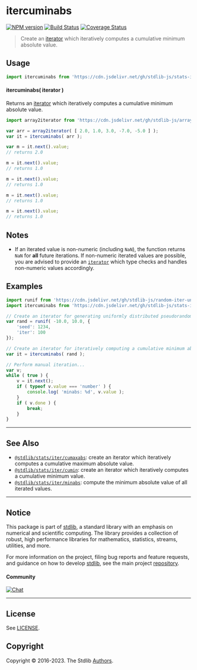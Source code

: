 <!--

@license Apache-2.0

Copyright (c) 2019 The Stdlib Authors.

Licensed under the Apache License, Version 2.0 (the "License");
you may not use this file except in compliance with the License.
You may obtain a copy of the License at

   http://www.apache.org/licenses/LICENSE-2.0

Unless required by applicable law or agreed to in writing, software
distributed under the License is distributed on an "AS IS" BASIS,
WITHOUT WARRANTIES OR CONDITIONS OF ANY KIND, either express or implied.
See the License for the specific language governing permissions and
limitations under the License.

-->

# itercuminabs

[![NPM version][npm-image]][npm-url] [![Build Status][test-image]][test-url] [![Coverage Status][coverage-image]][coverage-url] <!-- [![dependencies][dependencies-image]][dependencies-url] -->

> Create an [iterator][mdn-iterator-protocol] which iteratively computes a cumulative minimum absolute value.

<section class="intro">

</section>

<!-- /.intro -->

<!-- Package usage documentation. -->



<section class="usage">

## Usage

```javascript
import itercuminabs from 'https://cdn.jsdelivr.net/gh/stdlib-js/stats-iter-cuminabs@deno/mod.js';
```

#### itercuminabs( iterator )

Returns an [iterator][mdn-iterator-protocol] which iteratively computes a cumulative minimum absolute value.

```javascript
import array2iterator from 'https://cdn.jsdelivr.net/gh/stdlib-js/array-to-iterator@deno/mod.js';

var arr = array2iterator( [ 2.0, 1.0, 3.0, -7.0, -5.0 ] );
var it = itercuminabs( arr );

var m = it.next().value;
// returns 2.0

m = it.next().value;
// returns 1.0

m = it.next().value;
// returns 1.0

m = it.next().value;
// returns 1.0

m = it.next().value;
// returns 1.0
```

</section>

<!-- /.usage -->

<!-- Package usage notes. Make sure to keep an empty line after the `section` element and another before the `/section` close. -->

<section class="notes">

## Notes

-   If an iterated value is non-numeric (including `NaN`), the function returns `NaN` for **all** future iterations. If non-numeric iterated values are possible, you are advised to provide an [`iterator`][mdn-iterator-protocol] which type checks and handles non-numeric values accordingly.

</section>

<!-- /.notes -->

<!-- Package usage examples. -->

<section class="examples">

## Examples

<!-- eslint no-undef: "error" -->

```javascript
import runif from 'https://cdn.jsdelivr.net/gh/stdlib-js/random-iter-uniform@deno/mod.js';
import itercuminabs from 'https://cdn.jsdelivr.net/gh/stdlib-js/stats-iter-cuminabs@deno/mod.js';

// Create an iterator for generating uniformly distributed pseudorandom numbers:
var rand = runif( -10.0, 10.0, {
    'seed': 1234,
    'iter': 100
});

// Create an iterator for iteratively computing a cumulative minimum absolute value:
var it = itercuminabs( rand );

// Perform manual iteration...
var v;
while ( true ) {
    v = it.next();
    if ( typeof v.value === 'number' ) {
        console.log( 'minabs: %d', v.value );
    }
    if ( v.done ) {
        break;
    }
}
```

</section>

<!-- /.examples -->

<!-- Section to include cited references. If references are included, add a horizontal rule *before* the section. Make sure to keep an empty line after the `section` element and another before the `/section` close. -->

<section class="references">

</section>

<!-- /.references -->

<!-- Section for related `stdlib` packages. Do not manually edit this section, as it is automatically populated. -->

<section class="related">

* * *

## See Also

-   <span class="package-name">[`@stdlib/stats/iter/cumaxabs`][@stdlib/stats/iter/cumaxabs]</span><span class="delimiter">: </span><span class="description">create an iterator which iteratively computes a cumulative maximum absolute value.</span>
-   <span class="package-name">[`@stdlib/stats/iter/cumin`][@stdlib/stats/iter/cumin]</span><span class="delimiter">: </span><span class="description">create an iterator which iteratively computes a cumulative minimum value.</span>
-   <span class="package-name">[`@stdlib/stats/iter/minabs`][@stdlib/stats/iter/minabs]</span><span class="delimiter">: </span><span class="description">compute the minimum absolute value of all iterated values.</span>

</section>

<!-- /.related -->

<!-- Section for all links. Make sure to keep an empty line after the `section` element and another before the `/section` close. -->


<section class="main-repo" >

* * *

## Notice

This package is part of [stdlib][stdlib], a standard library with an emphasis on numerical and scientific computing. The library provides a collection of robust, high performance libraries for mathematics, statistics, streams, utilities, and more.

For more information on the project, filing bug reports and feature requests, and guidance on how to develop [stdlib][stdlib], see the main project [repository][stdlib].

#### Community

[![Chat][chat-image]][chat-url]

---

## License

See [LICENSE][stdlib-license].


## Copyright

Copyright &copy; 2016-2023. The Stdlib [Authors][stdlib-authors].

</section>

<!-- /.stdlib -->

<!-- Section for all links. Make sure to keep an empty line after the `section` element and another before the `/section` close. -->

<section class="links">

[npm-image]: http://img.shields.io/npm/v/@stdlib/stats-iter-cuminabs.svg
[npm-url]: https://npmjs.org/package/@stdlib/stats-iter-cuminabs

[test-image]: https://github.com/stdlib-js/stats-iter-cuminabs/actions/workflows/test.yml/badge.svg?branch=main
[test-url]: https://github.com/stdlib-js/stats-iter-cuminabs/actions/workflows/test.yml?query=branch:main

[coverage-image]: https://img.shields.io/codecov/c/github/stdlib-js/stats-iter-cuminabs/main.svg
[coverage-url]: https://codecov.io/github/stdlib-js/stats-iter-cuminabs?branch=main

<!--

[dependencies-image]: https://img.shields.io/david/stdlib-js/stats-iter-cuminabs.svg
[dependencies-url]: https://david-dm.org/stdlib-js/stats-iter-cuminabs/main

-->

[chat-image]: https://img.shields.io/gitter/room/stdlib-js/stdlib.svg
[chat-url]: https://gitter.im/stdlib-js/stdlib/

[stdlib]: https://github.com/stdlib-js/stdlib

[stdlib-authors]: https://github.com/stdlib-js/stdlib/graphs/contributors

[umd]: https://github.com/umdjs/umd
[es-module]: https://developer.mozilla.org/en-US/docs/Web/JavaScript/Guide/Modules

[deno-url]: https://github.com/stdlib-js/stats-iter-cuminabs/tree/deno
[umd-url]: https://github.com/stdlib-js/stats-iter-cuminabs/tree/umd
[esm-url]: https://github.com/stdlib-js/stats-iter-cuminabs/tree/esm
[branches-url]: https://github.com/stdlib-js/stats-iter-cuminabs/blob/main/branches.md

[stdlib-license]: https://raw.githubusercontent.com/stdlib-js/stats-iter-cuminabs/main/LICENSE

[mdn-iterator-protocol]: https://developer.mozilla.org/en-US/docs/Web/JavaScript/Reference/Iteration_protocols#The_iterator_protocol

<!-- <related-links> -->

[@stdlib/stats/iter/cumaxabs]: https://github.com/stdlib-js/stats-iter-cumaxabs/tree/deno

[@stdlib/stats/iter/cumin]: https://github.com/stdlib-js/stats-iter-cumin/tree/deno

[@stdlib/stats/iter/minabs]: https://github.com/stdlib-js/stats-iter-minabs/tree/deno

<!-- </related-links> -->

</section>

<!-- /.links -->
